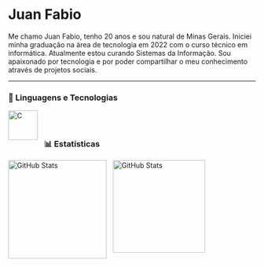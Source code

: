 # Juan Fabio

Me chamo Juan Fabio, tenho 20 anos e sou natural de Minas Gerais. Iniciei minha graduação na área de tecnologia em 2022 com o curso técnico em informática. Atualmente estou curando Sistemas da Informação. Sou apaixonado por tecnologia e por poder compartilhar o meu conhecimento através de projetos sociais. 

---

### 🤖 Linguagens e Tecnologias

<img 
    align="left" 
    alt="C"
    title="C" 
    width="60px" 
    style="padding-right: 10px;" 
    src="https://img.icons8.com/color/240/c-programming.png" alt="c-programming"
/>

<br/>
<br/>

### 📊 Estatísticas

<p align="left">
  <img 
        align="left" 
        alt="GitHub Stats" 
        height="200" 
        style="padding-right: 10px;" 
        src="https://github-readme-stats.vercel.app/api?username=JuanFab&show_icons=true&theme=tokyonight&layout=compact&include_all_commits=true&locale=pt-br" 
  />

    
<img 
      align="left" 
      alt="GitHub Stats" 
      height="188"
      src="https://github-readme-stats.vercel.app/api/top-langs/?username=JuanFab&theme=tokyonight&layout=compact&custom_title=Tecnologias&langs_count=9" 
  />

</p>
